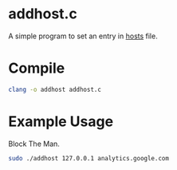 # addhost.c

A simple program to set an entry in [hosts](https://en.wikipedia.org/wiki/Hosts_(file)) file.

# Compile

```bash
clang -o addhost addhost.c
```

# Example Usage

Block The Man.

```bash
sudo ./addhost 127.0.0.1 analytics.google.com
```
